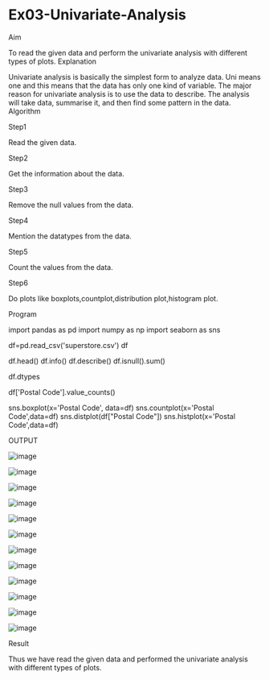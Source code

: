 # Ex03-Univariate-Analysis

Aim

To read the given data and perform the univariate analysis with different types of plots.
Explanation

Univariate analysis is basically the simplest form to analyze data. Uni means one and this means that the data has only one kind of variable. The major reason for univariate analysis is to use the data to describe. The analysis will take data, summarise it, and then find some pattern in the data.
Algorithm

Step1

Read the given data.

Step2

Get the information about the data.

Step3

Remove the null values from the data.

Step4

Mention the datatypes from the data.

Step5

Count the values from the data.

Step6

Do plots like boxplots,countplot,distribution plot,histogram plot.

Program

import pandas as pd
import numpy as np
import seaborn as sns

df=pd.read_csv('superstore.csv')
df

df.head()
df.info()
df.describe()
df.isnull().sum()

df.dtypes

df['Postal Code'].value_counts()

sns.boxplot(x='Postal Code', data=df)
sns.countplot(x='Postal Code',data=df)
sns.distplot(df["Postal Code"])
sns.histplot(x='Postal Code',data=df)

OUTPUT

![image](https://user-images.githubusercontent.com/121303741/229699516-7c113f9a-9577-4557-9544-9c3841672e09.png)


![image](https://user-images.githubusercontent.com/121303741/229699537-3d776992-5ae8-4412-9e66-0f8a6de1fe3b.png)

![image](https://user-images.githubusercontent.com/121303741/229699570-5ef8383f-b47f-43da-9dc6-a371b4258612.png)

![image](https://user-images.githubusercontent.com/121303741/229699596-7cd9617f-d2af-4ebb-8c17-ea64d932b2c4.png)

![image](https://user-images.githubusercontent.com/121303741/229699625-3be7f222-65b3-4c52-8f45-c0b8272a8216.png)

![image](https://user-images.githubusercontent.com/121303741/229699657-982b24c3-7ada-4cc0-af81-a220afd5c317.png)

![image](https://user-images.githubusercontent.com/121303741/229699640-7baa1694-34e6-48ab-89ad-014bdf764eed.png)

![image](https://user-images.githubusercontent.com/121303741/229699670-98065a7c-c0b2-49d1-b47f-d2400c99d6d1.png)

![image](https://user-images.githubusercontent.com/121303741/229699700-6545973b-7b22-4910-8b9b-ebcaaa7883c6.png)

![image](https://user-images.githubusercontent.com/121303741/229699711-de4e04b1-d44d-430b-963d-39cd7aed4b7d.png)

![image](https://user-images.githubusercontent.com/121303741/229699773-c95a9165-10b8-414f-bfbd-ee41f16427c8.png)

![image](https://user-images.githubusercontent.com/121303741/229699791-ed8a7ad1-a5d5-4c20-a2a1-29548963e490.png)

Result

Thus we have read the given data and performed the univariate analysis with different types of plots.


